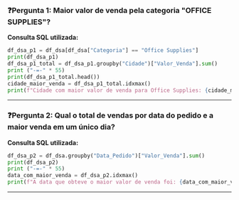 ### ❓Pergunta 1: Maior valor de venda pela categoria "OFFICE SUPPLIES"? 
**Consulta SQL utilizada:**
```python
df_dsa_p1 = df_dsa[df_dsa["Categoria"] == "Office Supplies"]
print(df_dsa_p1)
df_dsa_p1_total = df_dsa_p1.groupby("Cidade")["Valor_Venda"].sum()
print ("-=-" * 55)
print(df_dsa_p1_total.head())
cidade_maior_venda = df_dsa_p1_total.idxmax()
print(f"Cidade com maior valor de venda para Office Supplies: {cidade_maior_venda}")
```
------------------------------------------------------------------------------------------------------------------------------------
### ❓Pergunta 2: Qual o total de vendas por data do pedido e a maior venda em um único dia?
**Consulta SQL utilizada:**
```python
df_dsa_p2 = df_dsa.groupby("Data_Pedido")["Valor_Venda"].sum()
print(df_dsa_p2)
print ("-=-" * 55)
data_com_maior_venda = df_dsa_p2.idxmax()
print(f"A data que obteve o maior valor de venda foi: {data_com_maior_venda}")
```
------------------------------------------------------------------------------------------------------------------------------------
